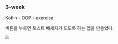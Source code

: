 ### 3-week

Kotlin - OOP - exercise

버튼을 누르면 토스트 메세지가 뜨도록 하는 앱을 만들었다.

<img src="C:\Users\sstt9\Downloads\ezgif.com-gif-maker.gif" style="zoom:67%;" />

